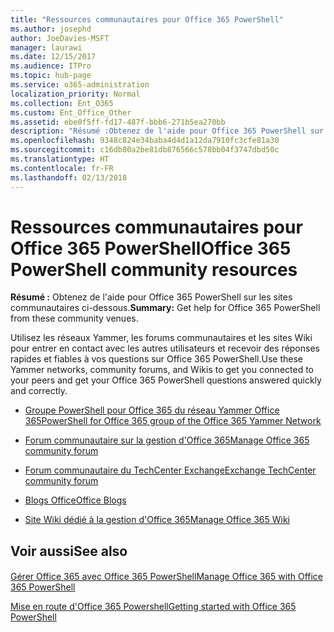 ```yaml
---
title: "Ressources communautaires pour Office 365 PowerShell"
ms.author: josephd
author: JoeDavies-MSFT
manager: laurawi
ms.date: 12/15/2017
ms.audience: ITPro
ms.topic: hub-page
ms.service: o365-administration
localization_priority: Normal
ms.collection: Ent_O365
ms.custom: Ent_Office_Other
ms.assetid: ebe0f5ff-fd17-487f-bbb6-271b5ea270bb
description: "Résumé :Obtenez de l'aide pour Office 365 PowerShell sur les sites communautaires ci-dessous."
ms.openlocfilehash: 9348c824e34baba4d4d1a12da7910fc3cfe81a30
ms.sourcegitcommit: c16db80a2be81db876566c578bb04f3747dbd50c
ms.translationtype: HT
ms.contentlocale: fr-FR
ms.lasthandoff: 02/13/2018
---
```

# <a name="office-365-powershell-community-resources"></a><span data-ttu-id="8f775-103">Ressources communautaires pour Office 365 PowerShell</span><span class="sxs-lookup"><span data-stu-id="8f775-103">Office 365 PowerShell community resources</span></span>

 <span data-ttu-id="8f775-104">**Résumé :** Obtenez de l'aide pour Office 365 PowerShell sur les sites communautaires ci-dessous.</span><span class="sxs-lookup"><span data-stu-id="8f775-104">**Summary:** Get help for Office 365 PowerShell from these community venues.</span></span>
  
<span data-ttu-id="8f775-105">Utilisez les réseaux Yammer, les forums communautaires et les sites Wiki pour entrer en contact avec les autres utilisateurs et recevoir des réponses rapides et fiables à vos questions sur Office 365 PowerShell.</span><span class="sxs-lookup"><span data-stu-id="8f775-105">Use these Yammer networks, community forums, and Wikis to get you connected to your peers and get your Office 365 PowerShell questions answered quickly and correctly.</span></span> 
  
- [<span data-ttu-id="8f775-106">Groupe PowerShell pour Office 365 du réseau Yammer Office 365</span><span class="sxs-lookup"><span data-stu-id="8f775-106">PowerShell for Office 365 group of the Office 365 Yammer Network</span></span>](https://www.yammer.com/itpronetwork/#/threads/inGroup?type=in_group&amp;feedId=4632269)
    
- [<span data-ttu-id="8f775-107">Forum communautaire sur la gestion d'Office 365</span><span class="sxs-lookup"><span data-stu-id="8f775-107">Manage Office 365 community forum</span></span>](https://community.office365.com/fr-FR/f/148.aspx)
    
- [<span data-ttu-id="8f775-108">Forum communautaire du TechCenter Exchange</span><span class="sxs-lookup"><span data-stu-id="8f775-108">Exchange TechCenter community forum</span></span>](https://social.technet.microsoft.com/Forums/exchange/en-US/home?forum=exchangesvrgeneral)
    
- [<span data-ttu-id="8f775-109">Blogs Office</span><span class="sxs-lookup"><span data-stu-id="8f775-109">Office Blogs</span></span>](https://blogs.office.com/)
    
- [<span data-ttu-id="8f775-110">Site Wiki dédié à la gestion d'Office 365</span><span class="sxs-lookup"><span data-stu-id="8f775-110">Manage Office 365 Wiki</span></span>](https://community.office365.com/fr-FR/w/manage/default.aspx)
    
## <a name="see-also"></a><span data-ttu-id="8f775-111">Voir aussi</span><span class="sxs-lookup"><span data-stu-id="8f775-111">See also</span></span>

#### 

[<span data-ttu-id="8f775-112">Gérer Office 365 avec Office 365 PowerShell</span><span class="sxs-lookup"><span data-stu-id="8f775-112">Manage Office 365 with Office 365 PowerShell</span></span>](manage-office-365-with-office-365-powershell.md)
  
[<span data-ttu-id="8f775-113">Mise en route d'Office 365 Powershell</span><span class="sxs-lookup"><span data-stu-id="8f775-113">Getting started with Office 365 PowerShell</span></span>](getting-started-with-office-365-powershell.md)

